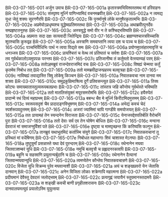 BR-03-07-165-001	अर्जुन उवाच
BR-03-07-165-001a	कृतास्त्रमभिविश्वस्तमथ मां हरिवाहनः
BR-03-07-165-001c	संस्पृश्य मूर्ध्नि पाणिभ्यामिदं वचनमब्रवीत्
BR-03-07-165-002a	न त्वमद्य युधा जेतुं शक्यः सुरगणैरपि
BR-03-07-165-002c	किं पुनर्मानुषे लोके मानुषैरकृतात्मभिः
BR-03-07-165-002e	अप्रमेयोऽप्रधृष्यश्च युद्धेष्वप्रतिमस्तथा
BR-03-07-165-003a	अथाब्रवीत्पुनर्देवः सम्प्रहृष्टतनूरुहः
BR-03-07-165-003c	अस्त्रयुद्धे समो वीर न ते कश्चिद्भविष्यति
BR-03-07-165-004a	अप्रमत्तः सदा दक्षः सत्यवादी जितेन्द्रियः
BR-03-07-165-004c	ब्रह्मण्यश्चास्त्रविच्चासि शूरश्चासि कुरूद्वह
BR-03-07-165-005a	अस्त्राणि समवाप्तानि त्वया दश च पञ्च च
BR-03-07-165-005c	पञ्चभिर्विधिभिः पार्थ न त्वया विद्यते समः
BR-03-07-165-006a	प्रयोगमुपसंहारमावृत्तिं च धनञ्जय
BR-03-07-165-006c	प्रायश्चित्तं च वेत्थ त्वं प्रतिघातं च सर्वशः
BR-03-07-165-007a	तव गुर्वर्थकालोऽयमुपपन्नः परन्तप
BR-03-07-165-007c	प्रतिजानीष्व तं कर्तुमतो वेत्स्याम्यहं परम्
BR-03-07-165-008a	ततोऽहमब्रुवं राजन्देवराजमिदं वचः
BR-03-07-165-008c	विषह्यं चेन्मया कर्तुं कृतमेव निबोध तत्
BR-03-07-165-009a	ततो मामब्रवीद्राजन्प्रहस्य बलवृत्रहा
BR-03-07-165-009c	नाविषह्यं तवाद्यास्ति त्रिषु लोकेषु किञ्चन
BR-03-07-165-010a	निवातकवचा नाम दानवा मम शत्रवः
BR-03-07-165-010c	समुद्रकुक्षिमाश्रित्य दुर्गे प्रतिवसन्त्युत
BR-03-07-165-011a	तिस्रः कोट्यः समाख्यातास्तुल्यरूपबलप्रभाः
BR-03-07-165-011c	तांस्तत्र जहि कौन्तेय गुर्वर्थस्ते भविष्यति
BR-03-07-165-012a	ततो मातलिसंयुक्तं मयूरसमरोमभिः
BR-03-07-165-012c	हयैरुपेतं प्रादान्मे रथं दिव्यं महाप्रभम्
BR-03-07-165-013a	बबन्ध चैव मे मूर्ध्नि किरीटमिदमुत्तमम्
BR-03-07-165-013c	स्वरूपसदृशं चैव प्रादादङ्गविभूषणम्
BR-03-07-165-014a	अभेद्यं कवचं चेदं स्पर्शरूपवदुत्तमम्
BR-03-07-165-014c	अजरां ज्यामिमां चापि गाण्डीवे समयोजयत्
BR-03-07-165-015a	ततः प्रायामहं तेन स्यन्दनेन विराजता
BR-03-07-165-015c	येनाजयद्देवपतिर्बलिं वैरोचनिं पुरा
BR-03-07-165-016a	ततो देवाः सर्व एव तेन घोषेण बोधितः
BR-03-07-165-016c	मन्वाना देवराजं मां समाजग्मुर्विशां पते
BR-03-07-165-016e	दृष्ट्वा च मामपृच्छन्त किं करिष्यसि फल्गुन
BR-03-07-165-017a	तानब्रुवं यथाभूतमिदं कर्तास्मि संयुगे
BR-03-07-165-017c	निवातकवचानां तु प्रस्थितं मां वधैषिणम्
BR-03-07-165-017e	निबोधत महाभागाः शिवं चाशास्त मेऽनघाः
BR-03-07-165-018a	तुष्टुवुर्मां प्रसन्नास्ते यथा देवं पुरन्दरम्
BR-03-07-165-018c	रथेनानेन मघवा जितवाञ्शम्बरं युधि
BR-03-07-165-018e	नमुचिं बलवृत्रौ च प्रह्लादनरकावपि
BR-03-07-165-019a	बहूनि च सहस्राणि प्रयुतान्यर्बुदानि च
BR-03-07-165-019c	रथेनानेन दैत्यानां जितवान्मघवान्युधि
BR-03-07-165-020a	त्वमप्येतेन कौन्तेय निवातकवचान्रणे
BR-03-07-165-020c	विजेता युधि विक्रम्य पुरेव मघवान्वशी
BR-03-07-165-021a	अयं च शङ्खप्रवरो येन जेतासि दानवान्
BR-03-07-165-021c	अनेन विजिता लोकाः शक्रेणापि महात्मना
BR-03-07-165-022a	प्रदीयमानं देवैस्तु देवदत्तं जलोद्भवम्
BR-03-07-165-022c	प्रत्यगृह्णं जयायैनं स्तूयमानस्तदामरैः
BR-03-07-165-023a	स शङ्खी कवची बाणी प्रगृहीतशरासनः
BR-03-07-165-023c	दानवालयमत्युग्रं प्रयातोऽस्मि युयुत्सया
